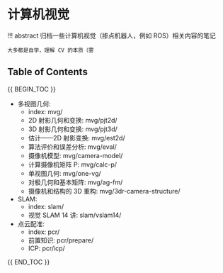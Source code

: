 # 计算机视觉

!!! abstract
    归档一些计算机视觉（掺点机器人，例如 ROS）相关内容的笔记

    大多都是自学，理解 CV 的本质（雾

## Table of Contents

{{ BEGIN_TOC }}

- 多视图几何:
    - index: mvg/
    - 2D 射影几何和变换: mvg/pjt2d/
    - 3D 射影几何和变换: mvg/pjt3d/
    - 估计——2D 射影变换: mvg/est2d/
    - 算法评价和误差分析: mvg/eval/
    - 摄像机模型: mvg/camera-model/
    - 计算摄像机矩阵 P: mvg/calc-p/
    - 单视图几何: mvg/one-vg/
    - 对极几何和基本矩阵: mvg/ag-fm/
    - 摄像机和结构的 3D 重构: mvg/3dr-camera-structure/
- SLAM:
    - index: slam/
    - 视觉 SLAM 14 讲: slam/vslam14/
- 点云配准:
    - index: pcr/
    - 前置知识: pcr/prepare/
    - ICP: pcr/icp/

{{ END_TOC }}

<!-- 
- [多视图几何](mvg/)
- [SLAM](slam/)
- [点云配准](pcr/)
- [三维数据场可视化](3d-visualization/) -->